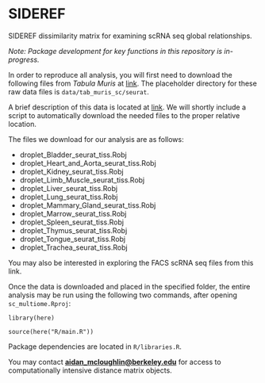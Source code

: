 # SIDEREF
SIDEREF dissimilarity matrix for examining scRNA seq global relationships.

*Note: Package development for key functions in this repository is in-progress.*

In order to reproduce all analysis, you will first need to download the following 
files from *Tabula Muris* at [link](https://figshare.com/articles/dataset/Robject_files_for_tissues_processed_by_Seurat/5821263). The placeholder directory for these raw data files is ``data/tab_muris_sc/seurat``.

A brief description of this data is located at [link](https://tabula-muris.ds.czbiohub.org). We will shortly 
include a script to automatically download the needed files to the proper relative location.

The files we download for our analysis are as follows:

* droplet_Bladder_seurat_tiss.Robj
* droplet_Heart_and_Aorta_seurat_tiss.Robj
* droplet_Kidney_seurat_tiss.Robj
* droplet_Limb_Muscle_seurat_tiss.Robj
* droplet_Liver_seurat_tiss.Robj
* droplet_Lung_seurat_tiss.Robj
* droplet_Mammary_Gland_seurat_tiss.Robj
* droplet_Marrow_seurat_tiss.Robj
* droplet_Spleen_seurat_tiss.Robj
* droplet_Thymus_seurat_tiss.Robj
* droplet_Tongue_seurat_tiss.Robj
* droplet_Trachea_seurat_tiss.Robj

You may also be interested in exploring the FACS scRNA seq files from this link.

Once the data is downloaded and placed in the specified folder, the entire analysis may be run using the following two commands, after opening ``sc_multiome.Rproj``:

  ``library(here)``
  
  ``source(here("R/main.R"))``
  
Package dependencies are located in ``R/libraries.R``.

You may contact **aidan_mcloughlin@berkeley.edu** for access to computationally 
intensive distance matrix objects.
